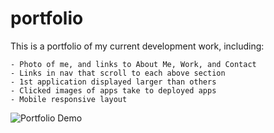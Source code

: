 # portfolio

This is a portfolio of my current development work, including:

    - Photo of me, and links to About Me, Work, and Contact
    - Links in nav that scroll to each above section
    - 1st application displayed larger than others
    - Clicked images of apps take to deployed apps
    - Mobile responsive layout

![Portfolio Demo](./Images/Charles%20Hargrave's%20Portfolio.gif)
